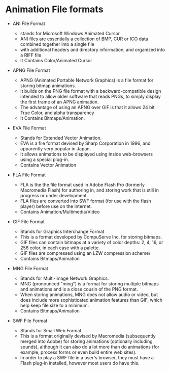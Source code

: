 # Animation File formats

- ANI File Format

  - stands for Microsoft Windows Animated Cursor
  - ANI files are essentially a collection of BMP, CUR or ICO data combined together into a single file
  - with additional headers and directory information, and organized into a RIFF file
  - It Contains Color/Animated Cursor

- APNG File Format

  - APNG (Animated Portable Network Graphics) is a file format for storing bitmap animations.
  - It builds on the PNG file format with a backward-compatible design intended to allow older software that reads PNGs, to simply display the first frame of an APNG animation.
  - The advantage of using an APNG over GIF is that it allows 24 bit True Color, and alpha transparency
  - It Contains Bitmaps/Animation.

- EVA File Format

  - Stands for Extended Vector Animation.
  - EVA is a file format devised by Sharp Corporation in 1996, and apparently very popular in Japan.
  - It allows animations to be displayed using inside web-browsers using a special plug-in.
  - Contains Vector Animation

- FLA File Format

  - FLA is the the file format used in Adobe Flash Pro (formerly Macromedia Flash) for authoring in, and storing work that is still in progress or under development.
  - FLA files are converted into SWF format (for use with the flash player) before use on the Internet.
  - Contains Animation/Multimedia/Video

- GIF File Format

  - Stands for Graphics Interchange Format
  - This is a format developed by CompuServe Inc. for storing bitmaps.
  - GIF files can contain bitmaps at a variety of color depths: 2, 4, 16, or 256 color, in each case with a palette.
  - GIF files are compressed using an LZW compression scheme\
  - Contains Bitmaps/Animation

- MNG File Format

  - Stands for Multi-image Network Graphics.
  - MNG (pronounced "ming") is a format for storing multiple bitmaps and animations and is a close cousin of the PNG format.
  - When storing animations, MNG does not allow audio or video, but does include more sophisticated animation features than GIF, which help keep file size to a minimum.
  - Contains Bitmaps/Animation

- SWF File Format
  - Stands for Small Web Format.
  - This is a format originally devised by Macromedia (subsequently merged into Adobe) for storing animations (optionally including sounds), although it can also do a lot more than do animations (for example, process forms or even build entire web sites).
  - In order to play a SWF file in a user's browser, they must have a Flash plug-in installed, however most users do have this.
